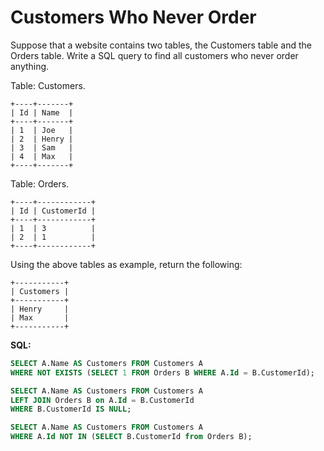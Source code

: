 # Customers Who Never Order

Suppose that a website contains two tables, the Customers table and the Orders table. Write a SQL query to find all customers who never order anything.

Table: Customers.
```
+----+-------+
| Id | Name  |
+----+-------+
| 1  | Joe   |
| 2  | Henry |
| 3  | Sam   |
| 4  | Max   |
+----+-------+
```
Table: Orders.
```
+----+------------+
| Id | CustomerId |
+----+------------+
| 1  | 3          |
| 2  | 1          |
+----+------------+
```
Using the above tables as example, return the following:
```
+-----------+
| Customers |
+-----------+
| Henry     |
| Max       |
+-----------+
```

**SQL:**
```sql
SELECT A.Name AS Customers FROM Customers A
WHERE NOT EXISTS (SELECT 1 FROM Orders B WHERE A.Id = B.CustomerId);

SELECT A.Name AS Customers FROM Customers A
LEFT JOIN Orders B on A.Id = B.CustomerId
WHERE B.CustomerId IS NULL;

SELECT A.Name AS Customers FROM Customers A
WHERE A.Id NOT IN (SELECT B.CustomerId from Orders B);
```
